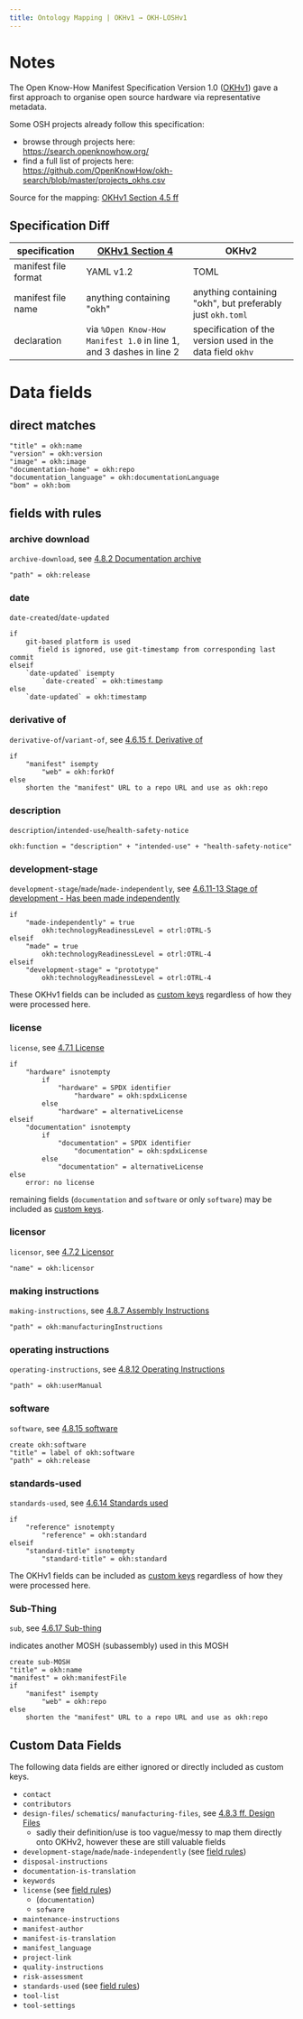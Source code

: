 ```yaml
---
title: Ontology Mapping | OKHv1 → OKH-LOSHv1
---
```


# Notes

The Open Know-How Manifest Specification Version 1.0
([OKHv1](https://app.standardsrepo.com/MakerNetAlliance/OpenKnowHow/src/branch/master/1))
gave a first approach to organise open source hardware via representative metadata.

Some OSH projects already follow this specification:

- browse through projects here:\
    <https://search.openknowhow.org/>
- find a full list of projects here:\
    <https://github.com/OpenKnowHow/okh-search/blob/master/projects_okhs.csv>

Source for the mapping: [OKHv1 Section 4.5 ff](https://app.standardsrepo.com/MakerNetAlliance/OpenKnowHow/src/branch/master/1#d1e6bbfa-c5a8-4570-aba1-051898e1acf6)

## Specification Diff

| specification | [OKHv1 Section 4](https://app.standardsrepo.com/MakerNetAlliance/OpenKnowHow/src/branch/master/1#e5a867ac-034f-4e91-aa20-32bb75143b47) | OKHv2 |
|---|---|---|
| manifest file format | YAML v1.2 | TOML |
| manifest file name | anything containing "okh" | anything containing "okh", but preferably just `okh.toml` |
| declaration | via `%Open Know-How Manifest 1.0` in line 1, and 3 dashes in line 2 | specification of the version used in the data field `okhv` |

# Data fields

## direct matches

```
"title" = okh:name
"version" = okh:version
"image" = okh:image
"documentation-home" = okh:repo
"documentation_language" = okh:documentationLanguage
"bom" = okh:bom
```

## fields with rules

### archive download

`archive-download`, see [4.8.2 Documentation archive](https://app.standardsrepo.com/MakerNetAlliance/OpenKnowHow/src/branch/master/1#d1e6bbfa-c5a8-4570-aba1-051898e1acf6)

```
"path" = okh:release
```

### date

`date-created`/`date-updated`

```
if
    git-based platform is used
       field is ignored, use git-timestamp from corresponding last commit
elseif
    `date-updated` isempty
        `date-created` = okh:timestamp
else
    `date-updated` = okh:timestamp
```

### derivative of

`derivative-of`/`variant-of`,
see [4.6.15 f. Derivative of](https://app.standardsrepo.com/MakerNetAlliance/OpenKnowHow/src/branch/master/1#d1e6bbfa-c5a8-4570-aba1-051898e1acf6)

```
if
    "manifest" isempty
        "web" = okh:forkOf
else
    shorten the "manifest" URL to a repo URL and use as okh:repo
```

### description

`description`/`intended-use`/`health-safety-notice`

```
okh:function = "description" + "intended-use" + "health-safety-notice"
```

### development-stage

`development-stage`/`made`/`made-independently`,
see [4.6.11-13 Stage of development - Has been made independently](
https://app.standardsrepo.com/MakerNetAlliance/OpenKnowHow/src/branch/master/1#d1e6bbfa-c5a8-4570-aba1-051898e1acf6)

```
if
    "made-independently" = true
        okh:technologyReadinessLevel = otrl:OTRL-5
elseif
    "made" = true
        okh:technologyReadinessLevel = otrl:OTRL-4
elseif
    "development-stage" = "prototype"
        okh:technologyReadinessLevel = otrl:OTRL-4
```

These OKHv1 fields can be included as [custom keys](#custom-keys)
regardless of how they were processed here.

### license

`license`, see [4.7.1 License](https://app.standardsrepo.com/MakerNetAlliance/OpenKnowHow/src/branch/master/1#d1e6bbfa-c5a8-4570-aba1-051898e1acf6)

```
if
    "hardware" isnotempty
        if
            "hardware" = SPDX identifier
                "hardware" = okh:spdxLicense
        else
            "hardware" = alternativeLicense
elseif
    "documentation" isnotempty
        if
            "documentation" = SPDX identifier
                "documentation" = okh:spdxLicense
        else
            "documentation" = alternativeLicense
else
    error: no license
```

remaining fields (`documentation` and `software` or only `software`)
may be included as [custom keys](#custom-keys).

### licensor

`licensor`, see [4.7.2 Licensor](https://app.standardsrepo.com/MakerNetAlliance/OpenKnowHow/src/branch/master/1#d1e6bbfa-c5a8-4570-aba1-051898e1acf6)

```
"name" = okh:licensor
```

### making instructions

`making-instructions`, see [4.8.7 Assembly Instructions](https://app.standardsrepo.com/MakerNetAlliance/OpenKnowHow/src/branch/master/1#d1e6bbfa-c5a8-4570-aba1-051898e1acf6)

```
"path" = okh:manufacturingInstructions
```

### operating instructions

`operating-instructions`, see [4.8.12 Operating Instructions](https://app.standardsrepo.com/MakerNetAlliance/OpenKnowHow/src/branch/master/1#d1e6bbfa-c5a8-4570-aba1-051898e1acf6)

```
"path" = okh:userManual
```

### software

`software`, see [4.8.15 software](https://app.standardsrepo.com/MakerNetAlliance/OpenKnowHow/src/branch/master/1#d1e6bbfa-c5a8-4570-aba1-051898e1acf6)

```
create okh:software
"title" = label of okh:software
"path" = okh:release
```

### standards-used

`standards-used`, see [4.6.14 Standards used](https://app.standardsrepo.com/MakerNetAlliance/OpenKnowHow/src/branch/master/1#d1e6bbfa-c5a8-4570-aba1-051898e1acf6)

```
if
    "reference" isnotempty
        "reference" = okh:standard
elseif
    "standard-title" isnotempty
        "standard-title" = okh:standard
```

The OKHv1 fields can be included as [custom keys](#custom-keys)
regardless of how they were processed here.

### Sub-Thing

`sub`, see [4.6.17 Sub-thing](https://app.standardsrepo.com/MakerNetAlliance/OpenKnowHow/src/branch/master/1#d1e6bbfa-c5a8-4570-aba1-051898e1acf6)

indicates another MOSH (subassembly) used in this MOSH

```
create sub-MOSH
"title" = okh:name
"manifest" = okh:manifestFile
if
    "manifest" isempty
        "web" = okh:repo
else
    shorten the "manifest" URL to a repo URL and use as okh:repo
```

## Custom Data Fields

The following data fields are either ignored or directly included as custom keys.

- `contact`
- `contributors`
- `design-files`/ `schematics`/ `manufacturing-files`, see [4.8.3 ff. Design Files](https://app.standardsrepo.com/MakerNetAlliance/OpenKnowHow/src/branch/master/1#d1e6bbfa-c5a8-4570-aba1-051898e1acf6)
  - sadly their definition/use is too vague/messy to map them directly onto OKHv2,
    however these are still valuable fields
- `development-stage`/`made`/`made-independently` (see [field rules](#development-stage))
- `disposal-instructions`
- `documentation-is-translation`
- `keywords`
- `license` (see [field rules](#license))
  - (`documentation`)
  - `sofware`
- `maintenance-instructions`
- `manifest-author`
- `manifest-is-translation`
- `manifest_language`
- `project-link`
- `quality-instructions`
- `risk-assessment`
- `standards-used` (see [field rules](#standards-used))
- `tool-list`
- `tool-settings`

